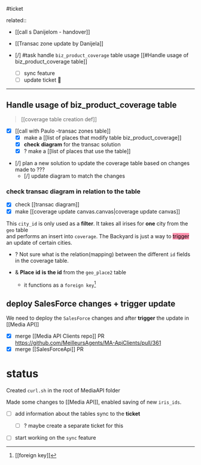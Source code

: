 #ticket 

related:: 
- [[call s Danijelom - handover]]
- [[Transac zone update by Danijela]]

- [/] #task handle `biz_product_coverage` table usage [[#Handle usage of biz_product_coverage table]]
	- [ ] sync feature
	- [ ] update ticket 🎫

___
## Handle usage of biz_product_coverage table
> [[coverage table creation def]]

- [x] [[call with Paulo -transac zones table]]
	- [x] make a [[list of places that modify table biz_product_coverage]]
	- [x] **check** **diagram** for the transac solution
	- [x] ? make a [[list of places that use the table]]
- [/] plan a new solution to update the coverage table based on changes made to ???
	- [/] update diagram to match the changes

### **check** transac diagram in relation to the table
- [x] check [[transac diagram]]
- [x] make [[coverage update canvas.canvas|coverage update canvas]]

This `city_id` is only used as a **filter**. It takes all irises for **one** city from the `geo` table  
 and performs an insert into `coverage`. The Backyard is just a way to <mark style="background: #FF5582A6;">trigger</mark> an update of  certain cities.

- ? Not sure what is the relation(mapping) between the different `id` fields in the coverage table.

- & **Place** **id** **is** **the id** from the `geo_place2` table
	- it functions as a `foreign key`[^1]

## deploy SalesForce changes + trigger update

We need to deploy the `SalesForce` changes and after **trigger** the update in [[Media API]]

- [x] merge [[Media API Clients repo]] PR https://github.com/MeilleursAgents/MA-ApiClients/pull/361
- [x] merge [[SalesForceApi]] PR 

# status

Created `curl.sh` in the root of MediaAPI folder

Made some changes to [[Media API]], enabled saving of new `iris_ids`.

- [ ] add information about the tables sync to the **ticket**
	- [ ] ? maybe create a separate ticket for this
- [ ] start working on the `sync` feature



[^1]: [[foreign key]]